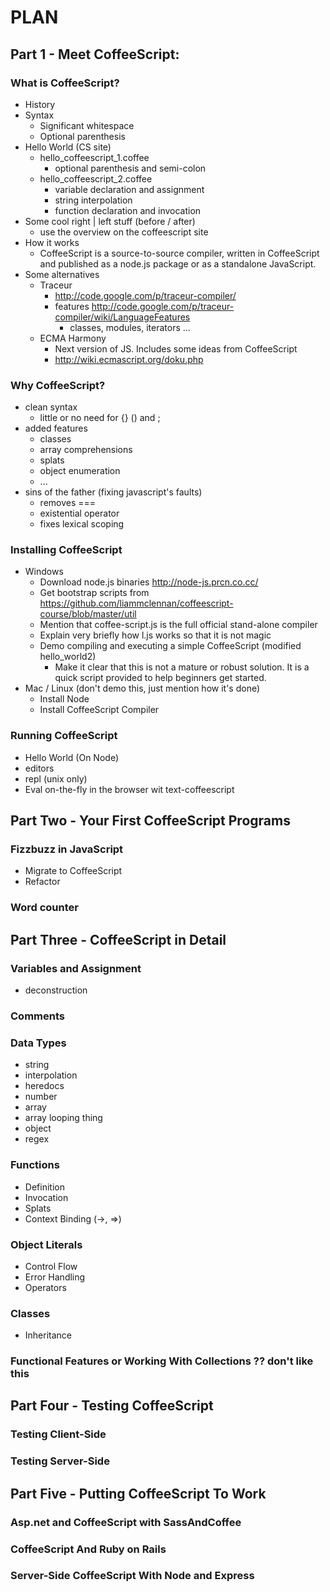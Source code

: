 PLAN
====

Part 1 - Meet CoffeeScript:
---------------------------

### What is CoffeeScript?

* History
* Syntax
    * Significant whitespace
    * Optional parenthesis
* Hello World (CS site)
    * hello_coffeescript_1.coffee 
	    * optional parenthesis and semi-colon
    * hello_coffeescript_2.coffee
	    * variable declaration and assignment
		* string interpolation
		* function declaration and invocation
* Some cool right | left stuff (before / after)
    * use the overview on the coffeescript site
* How it works
	* CoffeeScript is a source-to-source compiler, written in CoffeeScript and published as a node.js package or as a standalone JavaScript. 
* Some alternatives
    * Traceur
	    * http://code.google.com/p/traceur-compiler/
		* features http://code.google.com/p/traceur-compiler/wiki/LanguageFeatures
		    * classes, modules, iterators ...
    * ECMA Harmony
	    * Next version of JS. Includes some ideas from CoffeeScript
	    * http://wiki.ecmascript.org/doku.php

### Why CoffeeScript?

* clean syntax
    * little or no need for {} () and ;
* added features
    * classes
	* array comprehensions
	* splats 
	* object enumeration
	* ...
* sins of the father (fixing javascript's faults)
    * removes ===
	* existential operator
	* fixes lexical scoping

### Installing CoffeeScript

* Windows
    * Download node.js binaries http://node-js.prcn.co.cc/
	* Get bootstrap scripts from https://github.com/liammclennan/coffeescript-course/blob/master/util
	* Mention that coffee-script.js is the full official stand-alone compiler
	* Explain very briefly how l.js works so that it is not magic
	* Demo compiling and executing a simple CoffeeScript (modified hello_world2)
		* Make it clear that this is not a mature or robust solution. It is a quick script provided to help beginners get started.		
* Mac / Linux (don't demo this, just mention how it's done)
	* Install Node
	* Install CoffeeScript Compiler

### Running CoffeeScript

* Hello World (On Node)
* editors
* repl (unix only)
* Eval on-the-fly in the browser wit text-coffeescript

Part Two - Your First CoffeeScript Programs
-------------------------------------------

### Fizzbuzz in JavaScript

* Migrate to CoffeeScript
* Refactor

### Word counter


Part Three - CoffeeScript in Detail
-----------------------------------

### Variables and Assignment

* deconstruction

### Comments

### Data Types

* string
* interpolation
* heredocs
* number
* array
* array looping thing
* object
* regex

### Functions

* Definition
* Invocation
* Splats
* Context Binding (->, =>)

### Object Literals

* Control Flow
* Error Handling
* Operators

### Classes
* Inheritance

### Functional Features or Working With Collections ?? don't like this

Part Four - Testing CoffeeScript
--------------------------------

### Testing Client-Side

### Testing Server-Side

Part Five - Putting CoffeeScript To Work
----------------------------------------

### Asp.net and CoffeeScript with SassAndCoffee

### CoffeeScript And Ruby on Rails

### Server-Side CoffeeScript With Node and Express


